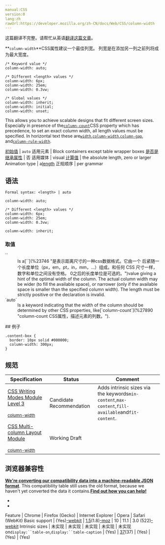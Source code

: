 ```yaml
---
manual:CSS
version:0
lang:zh
rawUrl:https://developer.mozilla.org/zh-CN/docs/Web/CSS/column-width
---
```




这篇翻译不完整。请帮忙从英语[翻译这篇文章](%29523 "")。






**`column-width`**CSS属性建议一个最佳列宽。 列宽是在添加另一列之前列将成为最大宽度。


```
/* Keyword value */
column-width: auto;

/* Different <length> values */
column-width: 6px;
column-width: 25em;
column-width: 0.3vw;

/* Global values */
column-width: inherit;
column-width: initial;
column-width: unset;
```


This allows you to achieve scalable designs that fit different screen sizes. Especially in presence of the[`column-count`](%27890 "column-count CSS属性，描述元素的列数。")CSS property which has precedence, to set an exact column width, all length values must be specified. In horizontal text these are[`width`](%28260 "width 属性指定了元素内容区的宽度. 内容区在元素padding，border和margin里面。"),[`column-width`](%27898 "column-width CSS属性建议一个最佳列宽。 列宽是在添加另一列之前列将成为最大宽度。"),[`column-gap`](%27892 "column-gap这个CSS属性，用来设置元素列之间的间隔大小，此元素应是被指定为多列显示的元素。"), and[`column-rule-width`](%27896 "The column-rule-width CSS property lets you set the width of the rule drawn between columns in multi-column layouts.").


[初始值](%28302 "") | `auto` 
适用元素 | Block containers except table wrapper boxes 
[是否是继承属性](%28299 "") | 否 
适用媒体 | visual 
[计算值](%28304 "") | the absolute length, zero or larger 
Animation type | a[length](%28692 "Values of the <length> CSS data type are interpolated as real, floating-point numbers.") 
正规顺序 | per grammar 


## 语法<a name="Syntax"></a>

```
Formal syntax: <length> | auto

```

```
column-width: auto;

/* Different <length> values */
column-width: 6px;
column-width: 25em;
column-width: 0.3vw;

column-width: inherit;
```

### 取值<a name="取值"></a>
<dl><dt id=''>`<length>`</dt><dd>Is a[`<length>`](%23746 "是表示距离尺寸的一种css数据格式。它由一个 <number> 后紧随一个长度单位（px，em，pt，in，mm，...）组成。和任何 CSS 尺寸一样，数字和单位之间没有空格。<number> 0之后的长度单位是可选的。")value giving a hint of the optimal width of the column. The actual column width may be wider (to fill the available space), or narrower (only if the available space is smaller than the specified column width). The length must be strictly positive or the declaration is invalid.</dd><dt id=''>`auto`</dt><dd>Is a keyword indicating that the width of the column should be determined by other CSS properties, like[`column-count`](%27890 "column-count CSS属性，描述元素的列数。").</dd></dl>
## 例子<a name="Examples"></a>

```
.content-box {
  border: 10px solid #000000;
  column-width: 300px;
} 

```

## 规范<a name="Specifications"></a>

Specification | Status | Comment 
 ---  |  ---  |  ---  | 
[CSS Writing Modes Module Level 3<br></br><small>column-width</small>](%29524 "") | Candidate Recommendation | Adds intrinsic sizes via the keywords`min-content`,`max-content`,`fill-available`and`fit-content`. 
[CSS Multi-column Layout Module<br></br><small>column-width</small>](%29525 "") | Working Draft |  


## 浏览器兼容性<a name="浏览器兼容性"></a>


**[We&#39;re converting our compatibility data into a machine-readable JSON format](%3344 "")**. This compatibility table still uses the old format, because we haven&#39;t yet converted the data it contains.**[Find out how you can help!](%3392 "")**


* 
* 

Feature | Chrome | Firefox (Gecko) | Internet Explorer | Opera | Safari (WebKit) 
Basic support | (Yes)[-webkit](%3568 "The name of this feature is prefixed with '-webkit' as this browser considers it experimental") | [1.5](%4776 "Released on 2005-11-25.")(1.8)[-moz](%3568 "The name of this feature is prefixed with '-moz' as this browser considers it experimental") | 10 | 11.1 | 3.0 (522)[-webkit](%3568 "The name of this feature is prefixed with '-webkit' as this browser considers it experimental") 
Intrinsic sizes | 未实现 | 未实现 | 未实现 | 未实现 | 未实现 
on`display:``table-on`,`display:``table-caption` | (Yes) | [37](%4034 "Released on 2015-04-07.")(37) | (Yes) | (Yes) | (Yes) 






